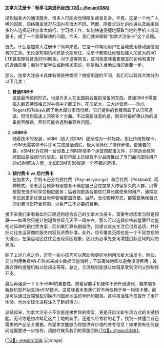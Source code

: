 **加拿大注册卡：畅享北美通讯自由[[TG💪+ @esim1088](https://t.me/s/esim1088)]**

提到加拿大的通讯服务，很多人可能会觉得陌生或者复杂。毕竟，这是一个地广人稀的国家，网络覆盖情况与国内有很大不同。然而，随着全球化的推进以及越来越多的人选择前往加拿大旅行、学习或工作，如何快速便捷地获取当地的手机卡或流量卡，成了一个亟需解决的问题。今天，我们就来聊聊“加拿大注册卡”这个话题。

首先，什么是加拿大注册卡？简单来说，它是一种帮助用户在当地使用移动通信服务的工具。无论是短期访问还是长期居住，注册卡都能让你轻松接入加拿大的4G LTE甚至即将普及的5G网络。对于游客而言，这可能意味着更便宜的价格和更好的通话质量；而对于留学生或新移民来说，则是融入当地生活的重要一步。

那么，加拿大注册卡具体有哪些种类呢？根据用途的不同，我们可以将其大致分为以下几类：

1. **普通SIM卡**  
   这是最传统的形式，也是许多人在出国前会提前准备的东西。普通SIM卡需要插入到支持该格式的手机中才能工作。在加拿大，三大运营商——Bell、Rogers和Telus占据了绝大部分市场份额，它们提供的套餐涵盖了从日常通话、短信到高速上网等多个方面。不过需要注意的是，购买时最好确认你的设备是否解锁，否则可能会遇到兼容性问题。

2. **eSIM卡**  
   随着技术的发展，eSIM（嵌入式SIM）逐渐成为一种趋势。相比传统物理卡，eSIM无需实体卡片即可完成激活流程，极大地简化了操作步骤。更重要的是，eSIM允许在同一台设备上同时存储多个运营商配置文件，非常适合经常跨国出差或旅行的朋友。目前市面上已经有不少品牌推出了专门面向国际用户的eSIM解决方案，比如ESIM1088就是一个不错的选择。

3. **预付费卡 vs 后付费卡**  
   在加拿大，手机卡还分为预付费（Pay-as-you-go）和后付费（Postpaid）两种模式。前者适合预算有限或者不确定自己会在加拿大停留多久的人群，只需按需充值即可享受相应服务；后者则更适合那些打算长期使用的用户，通常能享受到更多优惠且账单管理更加方便。当然，无论哪种方式，都需要确保自己的消费习惯符合预期，以免产生不必要的费用。

接下来我们来看看如何正确选购适合自己的加拿大注册卡。首要考虑因素当然是预算——如果你只是计划短暂停留几天至一周左右，那么可以选择价格较低廉但功能相对简单的预付费方案；而如果打算长期居住，则建议优先关注后付费选项，并仔细对比各运营商的服务内容及资费标准。此外，信号覆盖范围也是一个不容忽视的关键点，在偏远地区往往会出现盲区现象，因此务必事先查询清楚目标区域的网络状况。

除了上述几点之外，还有一些小技巧可以帮助你更好地利用加拿大注册卡。例如，充分利用免费Wi-Fi热点来减少数据流量消耗；下载离线地图以避免漫游费用；设置合理的提醒机制以防超支等等。总之，合理规划能够让你既享受到便利又控制好开支。

最后再强调一下关于eSIM的重要性。随着智能手机硬件不断升级迭代，越来越多新款机型开始支持eSIM技术。这意味着未来我们将不再依赖于单一物理卡槽，而是可以通过云端轻松切换不同国家地区的号码和服务。这种灵活性不仅提升了用户体验，也为全球化进程注入了新的活力。

总结起来，加拿大注册卡不仅是连接世界的桥梁，更是开启全新生活方式的关键钥匙。无论你是初次踏足这片土地的新手，还是久经考验的老手，找到一款适合自己需求的产品至关重要。希望本文能够为你提供有价值的参考信息！如果你有任何疑问或需要进一步指导，请随时联系我们的客服团队[[TG💪+ @esim1088](https://t.me/s/esim1088)]。

[[TG💪+ @esim1088](https://t.me/s/esim1088) ![Image](https://i.postimg.cc/4NQfJmqS/Snipaste-2025-05-13-00-14-12.png)]